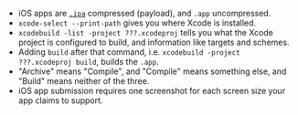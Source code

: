 * iOS apps are [`.ipa`](http://en.wikipedia.org/wiki/.ipa) compressed (payload), and `.app` uncompressed.
* `xcode-select --print-path` gives you where Xcode is installed.
* `xcodebuild -list -project ???.xcodeproj` tells you what the Xcode project is configured to build, and information like targets and schemes.
* Adding `build` after that command, i.e. `xcodebuild -project ???.xcodeproj build`, builds the `.app`.
* "Archive" means "Compile", and "Compile" means something else, and "Build" means neither of the three.
* iOS app submission requires one screenshot for each screen size your app claims to support.